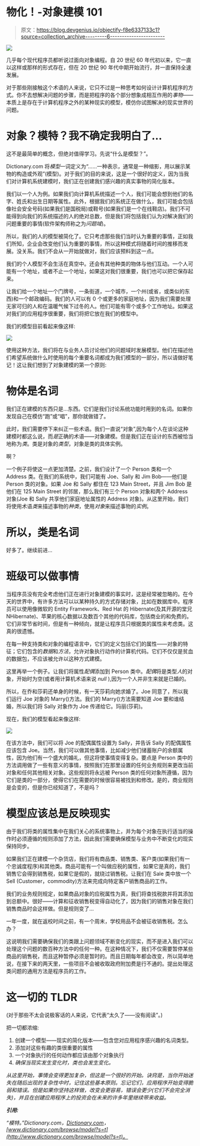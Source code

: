 # 物化！-对象建模 101

> 原文：<https://blog.devgenius.io/objectify-f8e6337133c1?source=collection_archive---------6----------------------->

![](img/3b14b226a9a45250111de3a098509afa.png)

几乎每个现代程序员都听说过面向对象编程。自 20 世纪 60 年代初以来，它一直以这样或那样的形式存在，但在 20 世纪 90 年代中期开始流行，并一直保持全速发展。

对于那些刚接触这个术语的人来说，它只不过是一种思考如何设计计算机程序的方式。你不去想解决问题的步骤，而是把程序的各个部分想象成相互作用的*事物*——本质上是存在于计算机程序之外的某种现实的模型，模仿你试图解决的现实世界的问题。

# 对象？模特？我不确定我明白了…

这不是最简单的概念，但绝对值得学习。先说“什么是模型？”。

Dictionary.com 将*模型*一词定义为“……一种表示，通常是一种缩影，用以展示某物的构造或外观”(模型)。对于我们的目的来说，这是一个很好的定义，因为当我们对计算机系统建模时，我们正在创建我们感兴趣的真实事物的简化版本。

我们以一个人为例。如果我们向计算机系统描述一个人，我们可能会想到他们的名字、姓氏和出生日期等属性。此外，根据我们的系统正在做什么，我们可能会包括像社会安全号码(如果我们是国税局)或鞋号(如果我们是一个在线鞋店)。我们不可能得到向我们的系统描述的人的绝对总数，但是我们将包括我们认为对解决我们的问题重要的事情(软件架构师称之为*问题域*)。

所以，我们的人的模型被简化了。它只考虑那些我们当时认为重要的事情，正如我们所知，企业会改变他们认为重要的事情，所以这种模式将随着时间的推移而发展。没关系。我们不会从一开始就做对，我们应该预料到这一点。

我们的个人模型不会生活在真空中。还会有其他种类的物体与他们互动。一个人可能有一个地址，或者不止一个地址，如果这对我们很重要，我们也可以把它保存起来。

让我们给一个地址一个门牌号，一条街道，一个城市，一个州(或省，或类似的东西)和一个邮政编码。我们的人可以有 0 个或更多的家庭地址，因为我们需要处理无家可归的人和在温暖气候下过冬的人。他们可能有零个或多个工作地址。如果这对我们的应用程序很重要，我们将把它放在我们的模型中。

我们的模型目前看起来像这样:

![](img/51286b3b748ff85465eaf06656a6fbaf.png)

使用这种方法，我们将在与业务人员讨论他们的问题域时发展模型。他们在描述他们希望系统做什么时使用的每个重要名词都成为我们模型的一部分，所以请做好笔记！这让我们想到了对象建模的第一个原则:

# 物体是名词

我们正在建模的东西只是…东西。它们是我们讨论系统功能时用到的名词。如果你发现自己在模仿“跑”或“唱”，那你就做错了。

此时，我们需要停下来纠正一些术语。我们一直说“对象”,因为每个人在谈论这种建模时都这么说，而*是*正确的术语——对象建模。但是我们正在设计的东西被恰当地称为*类*。类是对象的*类型*，对象是类的具体实例。

啊？

一个例子将使这一点更加清楚。之前，我们设计了一个 Person 类和一个 Address 类。在我们的系统中，我们可能有 Joe、Sally 和 Jim Bob——他们是 Person 类的对象。如果 Joe 和 Sally 都住在 123 Main Street，并且 Jim Bob 是他们在 125 Main Street 的邻居，那么我们有三个 Person 对象和两个 Address 对象(Joe 和 Sally 共享他们家庭地址属性的 Address 对象)。从这里开始，我们将使用术语*类*来描述事物的*种类*，使用*对象*来描述事物的*实例*。

# 所以，类是名词

好多了。继续前进…

# 班级可以做事情

当程序员没有完全考虑他们正在进行对象建模的事实时，这是经常被忽略的。在今天的世界中，有许多方法可以以某种持久的方式存储对象，比如在数据库中。程序员可以使用像微软的 Entity Framework、Red Hat 的 Hibernate(及其开源的堂兄 NHibernate)、苹果的核心数据以及数百个其他的代码库，包括商业的和免费的。它们非常节省时间，但是有一种倾向，就是让程序员只根据类的属性来考虑类。这真的很遗憾。

在每一种支持类和对象的编程语言中，它们的定义包括它们的属性——对象的特征；它们包含的*数据*和*方法*，允许对象执行动作的计算机代码。它们不仅仅是贫血的数据包，不应该被允许以这种方式建模。

这里再举一个例子。让我们将属性*配偶*添加到 Person 类中。*配偶*将是类型*人*的对象，开始时为空(或者用计算机术语来说 *null* ),因为一个人并非生来就是已婚的。

所以，在乔和莎莉还单身的时候，有一天莎莉向她求婚了。Joe 同意了，所以我们运行 Joe 对象的 Marry()方法。我们的 Marry()方法需要知道 Joe 要和谁结婚，所以我们将 Sally 对象作为 Joe 传递给它。玛丽(莎莉)。

现在，我们的模型看起来像这样:

![](img/154535ed78bbf1be1a40151757753cd9.png)

在该方法中，我们可以将 Joe 的配偶属性设置为 Sally，并告诉 Sally 的配偶属性应该包含 Joe。当然，我们可以做其他事情，比如减少他们储蓄账户的余额属性，因为他们有一个盛大的婚礼，但这将使事情变得复杂。要点是 Person 类中的方法调用做了一些有意义的事情，按照我们在那里设置的任何业务规则来更改当前对象和任何其他相关对象。这些规则将永远被 Person 类的任何对象所遵循，因为它们是类的一部分，使得它们在需要的时候很容易被找到和修改。是的，商业规则是会变的，但是你已经知道了，不是吗？

# 模型应该总是反映现实

由于我们将类的属性集中在我们关心的系统事物上，并为每个对象在执行适当的操作时必须遵循的规则添加了方法，因此我们需要确保模型与业务中不断变化的现实保持同步。

如果我们正在建模一个杂货店，我们将有商品类、销售类、客户类(如果我们有一个忠诚度程序)和其他类。商品可能有一个叫做应税的属性，如果它是真的，我们销售它会得到销售税，如果它是假的，就绕过销售税。让我们在 Sale 类中放一个 Sell (Customer，commodity)方法来完成向特定客户销售商品的工作。

我们的业务规则规定，如果商品对象的应税属性为真，我们将查找税款并将其添加到总额中。很好——计算和征收销售税变得自动化了，因为我们的销售对象在我们销售商品时会这样做。但是规则变了…

一年一度，就在返校时间之前，有一个周末，学校用品不会被征收销售税。怎么办？

这说明我们需要确保我们的类跟上问题领域不断变化的现实，而不是进入我们可以处理这个问题的数百种方法中的任何一种。在这种情况下，我们不仅需要暂停某些商品的销售税，而且这种暂停必须是暂时的。而且日期每年都会改变，所以简单地说，在接下来的两天里，一些项目不会被收取政府附加费是行不通的。提出处理这类问题的通用方法是程序员的工作。

# 这一切的 TLDR

(对于那些不太会说极客话的人来说，它代表“太久了——没有阅读”。)

把一切都浓缩:

1.  创建一个模型——现实的简化版本——包含您对应用程序感兴趣的名词类型。
2.  添加对这些有趣的类很重要的属性
3.  一个对象执行的任何动作都应该由那个对象执行
4.  *确保当现实发生变化时，类也会发生变化。*

*从这里开始，事情会变得更加复杂，但这是一个很好的开始。诀窍是，当你开始迷失在随后出现的复杂性中时，记住这些基本原则。忘记它们，应用程序开始变得脆弱和错误。但是如果你坚持这样做，改变会更容易，错误会更少(它们不会完全消失)，并且在创建应用程序上的投资会在未来的许多年里继续带来收益。*

***引用:***

*“模特。”*Dictionary.com*，[Dictionary.com](http://dictionary.com/)，[www.dictionary.com/browse/model?s=t](http://www.dictionary.com/browse/model?s=t)。*